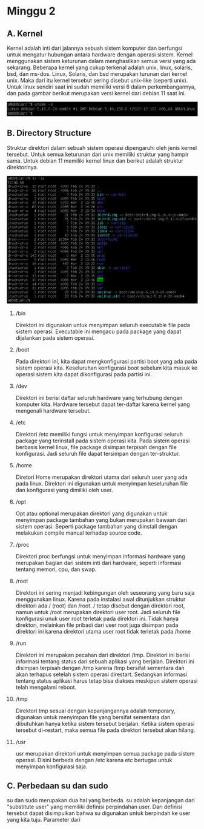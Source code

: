 # Minggu 2
## A. Kernel

Kernel adalah inti dari jalannya sebuah sistem komputer dan berfungsi untuk mengatur hubungan antara hardware dengan operasi sistem. Kernel menggunakan sistem keturunan dalam menghasilkan semua versi yang ada sekarang. Beberapa kernel yang cukup terkenal adalah unix, linux, solaris, bsd, dan ms-dos. Linux, Solaris, dan bsd merupakan turunan dari kernel unix. Maka dari itu kernel tersebut sering disebut unix-like (seperti unix). Untuk linux sendiri saat ini sudah memiliki versi 6 dalam perkembangannya, dan pada gambar berikut merupakan versi kernel dari debian 11 saat ini.

![versi kernel linux debian 11](asset/kernel-version.png)

## B. Directory Structure

Struktur direktori dalam sebuah sistem operasi dipengaruhi oleh jenis kernel tersebut. Untuk semua keturunan dari unix memiliki struktur yang hampir sama. Untuk debian 11 memiliki kernel linux dan berikut adalah struktur direktorinya.

![struktur direktori debian 11](asset/directory-structure.png)

1. /bin

    Direktori ini digunakan untuk menyimpan seluruh executable file pada sistem operasi. Executable ini mengacu pada package yang dapat dijalankan pada sistem operasi.

2. /boot

    Pada direktori ini, kita dapat mengkonfigurasi partisi boot yang ada pada sistem operasi kita. Keseluruhan konfigurasi boot sebelum kita masuk ke operasi sistem kita dapat dikonfigurasi pada partisi ini.

3. /dev

    Direktori ini berisi daftar seluruh hardware yang terhubung dengan komputer kita. Hardware tersebut dapat ter-daftar karena kernel yang mengenali hardware tersebut.

4. /etc

    Direktori /etc memiliki fungsi untuk menyimpan konfigurasi seluruh package yang terinstall pada sistem operasi kita. Pada sistem operasi berbasis kernel linux, file package disimpan terpisah dengan file konfigurasi. Jadi seluruh file dapat tersimpan dengan ter-struktur.

5. /home

    Diretori Home merupakan direktori utama dari seluruh user yang ada pada linux. Direktori ini digunakan untuk menyimpan keseluruhan file dan konfigurasi yang dimiliki oleh user.

6. /opt

    Opt atau optional merupakan direktori yang digunakan untuk menyimpan package tambahan yang bukan merupakan bawaan dari sistem operasi. Seperti package tambahan yang diinstall dengan melakukan compile manual terhadap source code.

7. /proc

    Direktori proc berfungsi untuk menyimpan informasi hardware yang merupakan bagian dari sistem inti dari hardware, seperti informasi tentang memori, cpu, dan swap.

8. /root

    Direktori ini sering menjadi kebingungan oleh seseorang yang baru saja menggunakan linux. Karena pada instalasi awal ditunjukkan struktur direktori ada / (root) dan /root. / tetap disebut dengan direktori root, namun untuk /root merupakan direktori user root. Jadi seluruh file konfigurasi unuk user root terletak pada direktori ini. Tidak hanya direktori, melainkan file pribadi dari user root juga disimpan pada direktori ini karena direktori utama user root tidak terletak pada /home

9. /run

    Direktori ini merupakan pecahan dari direktori /tmp. Direktori ini berisi informasi tentang status dari sebuah aplikasi yang berjalan. Direktori ini disimpan terpisah dengan /tmp karena /tmp bersifat sementara dan akan terhapus setelah sistem operasi direstart. Sedangkan informasi tentang status aplikasi harus tetap bisa diakses meskipun sistem operasi telah mengalami reboot.

10. /tmp

    Direktori tmp sesuai dengan kepanjangannya adalah temporary, digunakan untuk menyimpan file yang bersifat sementara dan dibutuhkan hanya ketika sistem tersebut berjalan. Ketika sistem operasi tersebut di-restart, maka semua file pada direktori tersebut akan hilang.

11. /usr

    usr merupakan direktori untuk menyimpan semua package pada sistem operasi. Disini berbeda dengan /etc karena etc bertugas untuk menyimpan konfigurasi saja.

## C. Perbedaan su dan sudo

su dan sudo merupakan dua hal yang berbeda. su adalah kepanjangan dari "substitute user" yang memiliki definisi perpindahan user. Dari definisi tersebut dapat disimpulkan bahwa su digunakan untuk berpindah ke user yang kita tuju. Parameter dari